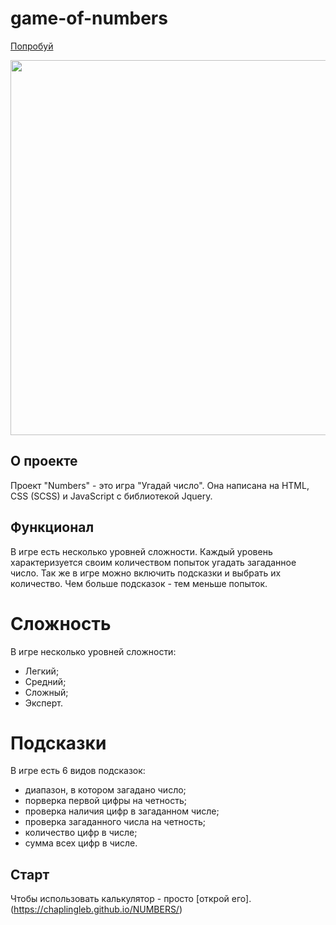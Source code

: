 # game-of-numbers

[Попробуй](https://chaplingleb.github.io/NUMBERS/)

<p align="center"><img src="https://psv4.userapi.com/c856228/u18686155/docs/d15/fb485c0b0bf6/Numbers.png?extra=0GWjC26R3LDNGxEy1uuHmMaZKYJil1NWIReHKgIYgW_t4YjfK5sN5kyU6wvMPv0L8H9-hAqeoEht718C2YbSytFzloocarUYiWLhBWZTDZgHI5rYnjmV2pkHQeAGSKyYiEDIqzj_FyY6eCl4egHyBe4" width="600"></p>

## О проекте
Проект "Numbers" - это игра "Угадай число". Она написана на HTML, CSS (SCSS) и JavaScript с библиотекой Jquery. 

## Функционал
В игре есть несколько уровней сложности. Каждый уровень характеризуется своим количеством попыток угадать загаданное число. Так же в игре можно включить подсказки и выбрать их количество. Чем больше подсказок - тем меньше попыток. 

# Сложность
В игре несколько уровней сложности:
- Легкий; 
- Средний; 
- Сложный;
- Эксперт. 

# Подсказки
В игре есть 6 видов подсказок:
- диапазон, в котором загадано число;
- порверка первой цифры на четность;
- проверка наличия цифр в загаданном числе;
- проверка загаданного числа на четность;
- количество цифр в числе;
- сумма всех цифр в числе.

## Старт
Чтобы использовать калькулятор - просто [открой его].(https://chaplingleb.github.io/NUMBERS/)
